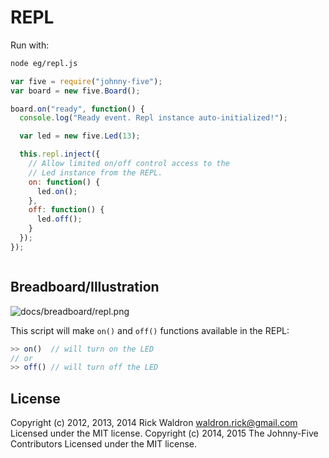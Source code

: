 <!--remove-start-->
# REPL

Run with:
```bash
node eg/repl.js
```
<!--remove-end-->

```javascript
var five = require("johnny-five");
var board = new five.Board();

board.on("ready", function() {
  console.log("Ready event. Repl instance auto-initialized!");

  var led = new five.Led(13);

  this.repl.inject({
    // Allow limited on/off control access to the
    // Led instance from the REPL.
    on: function() {
      led.on();
    },
    off: function() {
      led.off();
    }
  });
});



```


## Breadboard/Illustration


![docs/breadboard/repl.png](breadboard/repl.png)

This script will make `on()` and `off()` functions
available in the REPL:

```js
>> on()  // will turn on the LED
// or
>> off() // will turn off the LED
```



<!--remove-start-->
## License
Copyright (c) 2012, 2013, 2014 Rick Waldron <waldron.rick@gmail.com>
Licensed under the MIT license.
Copyright (c) 2014, 2015 The Johnny-Five Contributors
Licensed under the MIT license.
<!--remove-end-->
